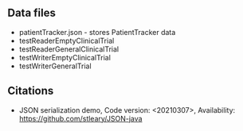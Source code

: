 ## Data files
- patientTracker.json - stores PatientTracker data
- testReaderEmptyClinicalTrial
- testReaderGeneralClinicalTrial
- testWriterEmptyClinicalTrial
- testWriterGeneralTrial
## Citations
- JSON serialization demo, Code version: <20210307>, Availability: <https://github.com/stleary/JSON-java>
